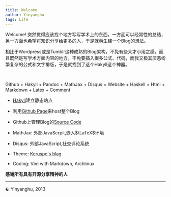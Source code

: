 ```yaml
---
title: Welcome
author: Yinyanghu 
tags: Life
---
```


Welcome! 突然觉得应该找个地方写写学术上的东西，一方面可以经常性的总结，另一方面也希望将知识分享给更多的人，于是就萌生建一个Blog的想法。

相比于Wordpress或是Tumblr这种成熟的Blog架构，不免有些大才小用之感，而且既然是写学术方面内容的地方，不免要插入很多公式、代码，而我又极其厌恶纷繁复杂的公式和文字排版，于是就找到了这个Hakyll这个神器。

<br>

Github + Hakyll + Pandoc + MathJax + Disqus = Website + Haskell + Html + Markdown + Latex + Comment

* [Hakyll](http://jaspervdj.be/hakyll/)建立静态站点

* 利用[Github Page](https://pages.github.com/)来host整个Blog

* Github上管理Blog的[Source Code](https://github.com/yinyanghu/blog)

* MathJax: 外部JavaScrpit,嵌入$\LaTeX$环境

* Disqus: 外部JavaScript,社交评论系统

* Theme: [Keruspe's blag](http://www.imagination-land.org)

* Coding: Vim with Markdown, Archlinux

**感谢所有具有开源分享精神的人**

-----

☯ Yinyanghu, 2013
